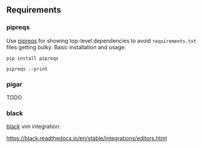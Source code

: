 

## Requirements

### pipreqs

Use [pipreqs](https://github.com/bndr/pipreqs) for showing top-level dependencies to avoid `requirements.txt` files getting bulky. Basic installation and usage:

```shell
pip install pipreqs

pipreqs --print
```

### pigar

TODO


### black

[black](https://github.com/psf/black) vim integration:

https://black.readthedocs.io/en/stable/integrations/editors.html
